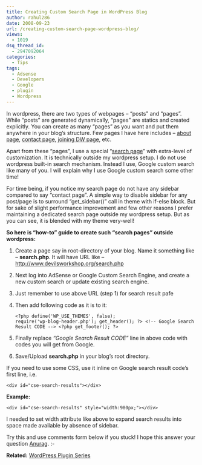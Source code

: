 ```yaml
---
title: Creating Custom Search Page in WordPress Blog
author: rahul286
date: 2008-09-23
url: /creating-custom-search-page-wordpress-blog/
views:
  - 1019
dsq_thread_id:
  - 2947092064
categories:
  - Tips
tags:
  - Adsense
  - Developers
  - Google
  - plugin
  - Wordpress
---
```

In wordpress, there are two types of webpages &#8211; &#8220;posts&#8221; and &#8220;pages&#8221;. While &#8220;posts&#8221; are generated dynamically, &#8220;pages&#8221; are statics and created explicitly. You can create as many &#8220;pages&#8221; as you want and put them anywhere in your blog&#8217;s structure. Few pages I have here includes &#8211; [about page][1], [contact page][2], [joining DW page][3], etc.

Apart from these &#8220;pages&#8221;, I use a special &#8220;[search page][4]&#8221; with extra-level of customization. It is technically outside my wordpress setup. I do not use wordpress built-in search mechanism. Instead I use, Google custom search like many of you. I will explain why I use Google custom search some other time!

For time being, if you notice my search page do not have any sidebar compared to say &#8220;contact page&#8221;. A simple way to disable sidebar for any post/page is to surround &#8220;get_sidebar()&#8221; call in theme with if-else block. But for sake of slight performance improvement and few other reasons I prefer maintaining a dedicated search page outside my wordpress setup. But as you can see, it is blended with my theme very-well!

**So here is &#8220;how-to&#8221; guide to create such &#8220;search pages&#8221; outside wordpress:**

  1. Create a page say in root-directory of your blog. Name it something like &#8211; **search.php**. It will have URL like &#8211; http://www.devilsworkshop.org/search.php
  2. Next log into AdSense or Google Custom Search Engine, and create a new custom search or update existing search engine.
  3. Just remember to use above URL (step 1) for search result pafe
  4. Then add following code as it is to it: 
    <pre><code class="no-highlight">&lt;?php
define('WP_USE_THEMES', false);
require('wp-blog-header.php');
get_header();
?&gt;
&lt;!-- Google Search Result CODE --&gt;
&lt;?php
get_footer();
?&gt;</code></pre>

  5. Finally replace *&#8220;Google Search Result CODE&#8221;* line in above code with codes you will get from Google.
  6. Save/Upload **search.php** in your blog&#8217;s root directory.

If you need to use some CSS, use it inline on Google search result code&#8217;s first line, i.e.

<pre><code class="no-highlight">&lt;div id="cse-search-results"&gt;&lt;/div&gt;</code></pre>

**Example:**

<pre><code class="no-highlight">&lt;div id="cse-search-results" style="width:980px;"&gt;&lt;/div&gt;</code></pre>

I needed to set width attribute like above to expand search results into space made available by absence of sidebar.

Try this and use comments form below if you stuck! I hope this answer your question <a href="http://www.pcdrome.com/" onclick="_gaq.push(['_trackEvent', 'outbound-article', 'http://www.pcdrome.com/', 'Anurag']);" >Anurag</a>. <img src="http://devilsworkshop.org/wp-includes/images/smilies/simple-smile.png" alt=":-)" class="wp-smiley" style="height: 1em; max-height: 1em;" />

**Related:** [WordPress Plugin Series][5]

 [1]: http://devilsworkshop.org/about/
 [2]: http://devilsworkshop.org/contact/
 [3]: http://devilsworkshop.org/join-dw/
 [4]: http://devilsworkshop.org/search.php
 [5]: http://devilsworkshop.org/series/wordpress-plugins-series/
